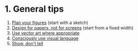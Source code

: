 # 1. General tips

1. [Plan your figures](1-1-have-a-plan.ipynb) (start with a sketch)
2. [Design for papers, not for screens](1-2-design-for-papers.ipynb) (start from a fixed width)
3. [Use vector art where appropriate](1-3-vector-and-raster.ipynb)
4. [Consciously use visual language](1-4-visual-language.ipynb)
5. [Show, don't tell](1-5-show-and-tell.ipynb)

